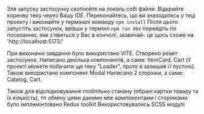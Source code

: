 Зля запуску застосунку скопіюйте на локаль собі файли.
Відкрийте коренву теку через Вашу IDE.
Переконайтесь, що ви зназодитесь у теці проекту і виконайте у терміналі команду `npm install`
Після цього запустіть застосунок, ввівши у термінл `npm run dev`
перейдіть по посиланню, яке з'явиться у Вас в кончолі, зазвичай- це щось схоже на 'http://localhost:5173/'

При виконанні завдання було використано VITE.
Створено реакт застосунок.
Написано декілька компонентів, а самe: ItemCard, Cart (У проекті можете побачити ще теку "Loader", проте я залишив її пустою). Також використано компонент Modal
Написано 2 сторінки, а саме: Catalog, Cart.

Також для відслідковування глобпльно станану (обрані картки товару та їх кількість), тп обміну цими даними між компонентами і сторінками було імплемінтовано Redux toolkit
Використовувались SCSS модулі
